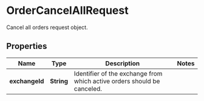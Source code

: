 

# OrderCancelAllRequest

Cancel all orders request object.

## Properties

Name | Type | Description | Notes
------------ | ------------- | ------------- | -------------
**exchangeId** | **String** | Identifier of the exchange from which active orders should be canceled. | 



